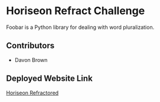 # Horiseon Refract Challenge

Foobar is a Python library for dealing with word pluralization.

## Contributors

- Davon Brown

## Deployed Website Link
 
 [Horiseon Refractored](file:///C:/Users/davon/OneDrive/Desktop/projects/CodeRefract/index.html)
 


